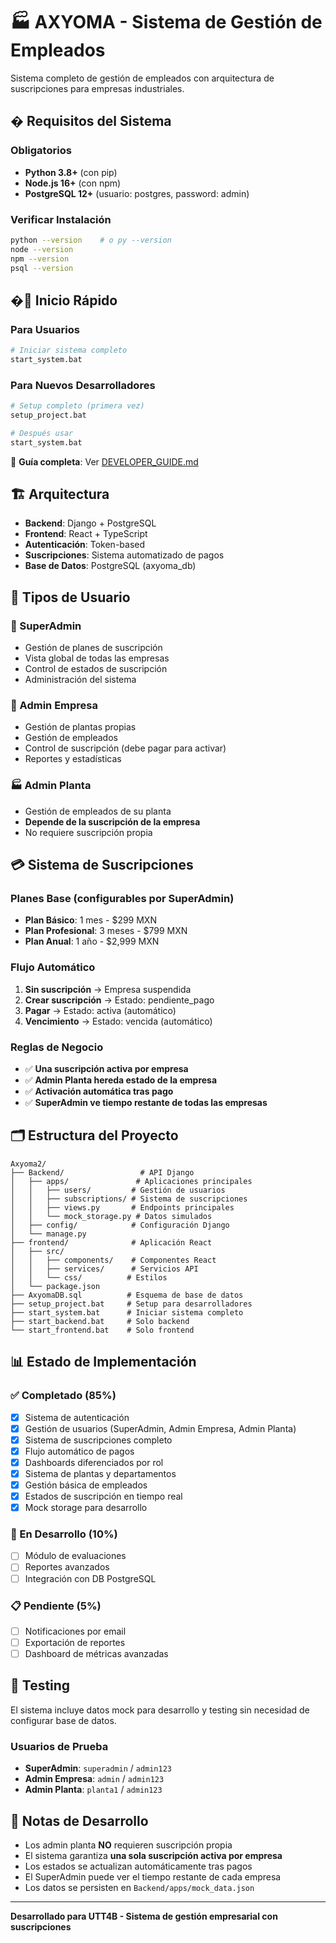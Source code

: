 # 🏭 AXYOMA - Sistema de Gestión de Empleados

Sistema completo de gestión de empleados con arquitectura de suscripciones para empresas industriales.

## � Requisitos del Sistema

### Obligatorios
- **Python 3.8+** (con pip)
- **Node.js 16+** (con npm)
- **PostgreSQL 12+** (usuario: postgres, password: admin)

### Verificar Instalación
```bash
python --version    # o py --version
node --version
npm --version
psql --version
```

## �🚀 Inicio Rápido

### Para Usuarios
```bash
# Iniciar sistema completo
start_system.bat
```

### Para Nuevos Desarrolladores
```bash
# Setup completo (primera vez)
setup_project.bat

# Después usar
start_system.bat
```

📖 **Guía completa**: Ver [DEVELOPER_GUIDE.md](DEVELOPER_GUIDE.md)

## 🏗️ Arquitectura

- **Backend**: Django + PostgreSQL
- **Frontend**: React + TypeScript
- **Autenticación**: Token-based
- **Suscripciones**: Sistema automatizado de pagos
- **Base de Datos**: PostgreSQL (axyoma_db)

## 👥 Tipos de Usuario

### 🔧 SuperAdmin
- Gestión de planes de suscripción
- Vista global de todas las empresas
- Control de estados de suscripción
- Administración del sistema

### 🏢 Admin Empresa  
- Gestión de plantas propias
- Gestión de empleados
- Control de suscripción (debe pagar para activar)
- Reportes y estadísticas

### 🏭 Admin Planta
- Gestión de empleados de su planta
- **Depende de la suscripción de la empresa**
- No requiere suscripción propia

## 💳 Sistema de Suscripciones

### Planes Base (configurables por SuperAdmin)
- **Plan Básico**: 1 mes - $299 MXN
- **Plan Profesional**: 3 meses - $799 MXN  
- **Plan Anual**: 1 año - $2,999 MXN

### Flujo Automático
1. **Sin suscripción** → Empresa suspendida
2. **Crear suscripción** → Estado: pendiente_pago
3. **Pagar** → Estado: activa (automático)
4. **Vencimiento** → Estado: vencida (automático)

### Reglas de Negocio
- ✅ **Una suscripción activa por empresa**
- ✅ **Admin Planta hereda estado de la empresa**
- ✅ **Activación automática tras pago**
- ✅ **SuperAdmin ve tiempo restante de todas las empresas**

## 🗂️ Estructura del Proyecto

```
Axyoma2/
├── Backend/                 # API Django
│   ├── apps/               # Aplicaciones principales
│   │   ├── users/         # Gestión de usuarios
│   │   ├── subscriptions/ # Sistema de suscripciones
│   │   ├── views.py       # Endpoints principales
│   │   └── mock_storage.py # Datos simulados
│   ├── config/            # Configuración Django
│   └── manage.py
├── frontend/              # Aplicación React
│   ├── src/
│   │   ├── components/    # Componentes React
│   │   ├── services/      # Servicios API
│   │   └── css/          # Estilos
│   └── package.json
├── AxyomaDB.sql          # Esquema de base de datos
├── setup_project.bat     # Setup para desarrolladores
├── start_system.bat      # Iniciar sistema completo
├── start_backend.bat     # Solo backend
└── start_frontend.bat    # Solo frontend
```

## 📊 Estado de Implementación

### ✅ Completado (85%)
- [x] Sistema de autenticación
- [x] Gestión de usuarios (SuperAdmin, Admin Empresa, Admin Planta)
- [x] Sistema de suscripciones completo
- [x] Flujo automático de pagos
- [x] Dashboards diferenciados por rol
- [x] Sistema de plantas y departamentos
- [x] Gestión básica de empleados
- [x] Estados de suscripción en tiempo real
- [x] Mock storage para desarrollo

### 🔄 En Desarrollo (10%)
- [ ] Módulo de evaluaciones
- [ ] Reportes avanzados
- [ ] Integración con DB PostgreSQL

### 📋 Pendiente (5%)
- [ ] Notificaciones por email
- [ ] Exportación de reportes
- [ ] Dashboard de métricas avanzadas

## 🧪 Testing

El sistema incluye datos mock para desarrollo y testing sin necesidad de configurar base de datos.

### Usuarios de Prueba
- **SuperAdmin**: `superadmin` / `admin123`
- **Admin Empresa**: `admin` / `admin123`
- **Admin Planta**: `planta1` / `admin123`

## 📝 Notas de Desarrollo

- Los admin planta **NO** requieren suscripción propia
- El sistema garantiza **una sola suscripción activa por empresa**
- Los estados se actualizan automáticamente tras pagos
- El SuperAdmin puede ver el tiempo restante de cada empresa
- Los datos se persisten en `Backend/apps/mock_data.json`

---

**Desarrollado para UTT4B - Sistema de gestión empresarial con suscripciones**
